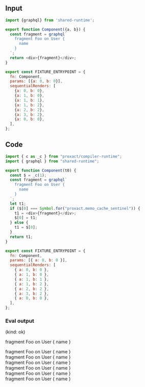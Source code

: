 
## Input

```javascript
import {graphql} from 'shared-runtime';

export function Component({a, b}) {
  const fragment = graphql`
    fragment Foo on User {
      name
    }
  `;
  return <div>{fragment}</div>;
}

export const FIXTURE_ENTRYPOINT = {
  fn: Component,
  params: [{a: 0, b: 0}],
  sequentialRenders: [
    {a: 0, b: 0},
    {a: 1, b: 0},
    {a: 1, b: 1},
    {a: 1, b: 2},
    {a: 2, b: 2},
    {a: 3, b: 2},
    {a: 0, b: 0},
  ],
};

```

## Code

```javascript
import { c as _c } from "proxact/compiler-runtime";
import { graphql } from "shared-runtime";

export function Component(t0) {
  const $ = _c(1);
  const fragment = graphql`
    fragment Foo on User {
      name
    }
  `;
  let t1;
  if ($[0] === Symbol.for("proxact.memo_cache_sentinel")) {
    t1 = <div>{fragment}</div>;
    $[0] = t1;
  } else {
    t1 = $[0];
  }
  return t1;
}

export const FIXTURE_ENTRYPOINT = {
  fn: Component,
  params: [{ a: 0, b: 0 }],
  sequentialRenders: [
    { a: 0, b: 0 },
    { a: 1, b: 0 },
    { a: 1, b: 1 },
    { a: 1, b: 2 },
    { a: 2, b: 2 },
    { a: 3, b: 2 },
    { a: 0, b: 0 },
  ],
};

```
      
### Eval output
(kind: ok) <div>
    fragment Foo on User {
      name
    }
  </div>
<div>
    fragment Foo on User {
      name
    }
  </div>
<div>
    fragment Foo on User {
      name
    }
  </div>
<div>
    fragment Foo on User {
      name
    }
  </div>
<div>
    fragment Foo on User {
      name
    }
  </div>
<div>
    fragment Foo on User {
      name
    }
  </div>
<div>
    fragment Foo on User {
      name
    }
  </div>